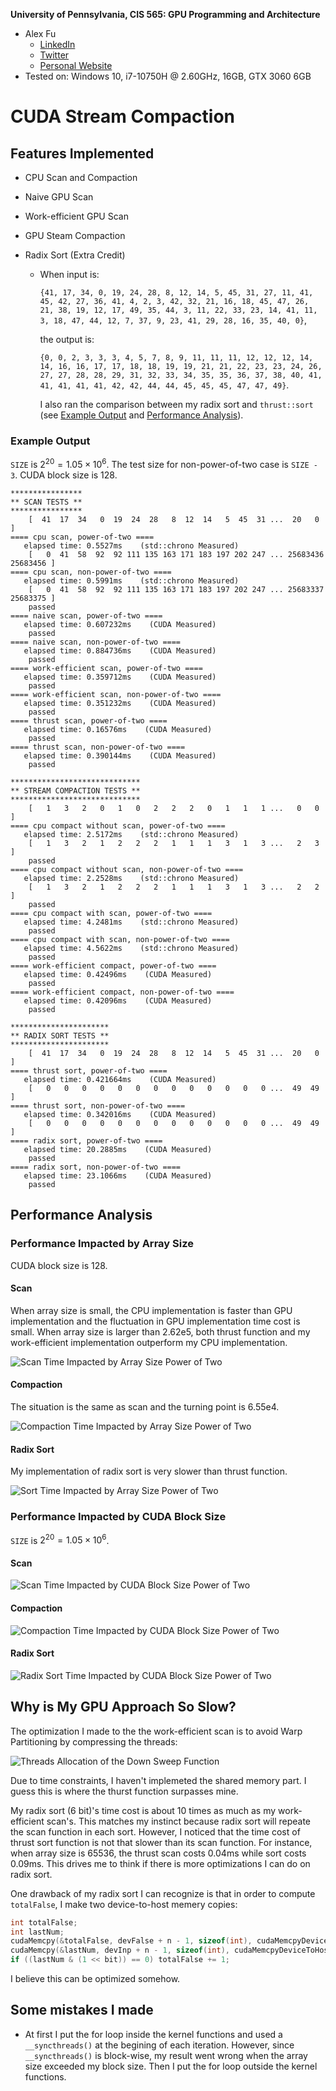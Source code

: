 **University of Pennsylvania, CIS 565: GPU Programming and Architecture**

- Alex Fu
  - [LinkedIn](https://www.linkedin.com/in/alex-fu-b47b67238/)
  - [Twitter](https://twitter.com/AlexFu8304)
  - [Personal Website](https://thecger.com/)
- Tested on: Windows 10, i7-10750H @ 2.60GHz, 16GB, GTX 3060 6GB

CUDA Stream Compaction
======================

## Features Implemented

* CPU Scan and Compaction

* Naive GPU Scan

* Work-efficient GPU Scan

* GPU Steam Compaction

* Radix Sort (Extra Credit)
  
  * When input is:
    
    `{41, 17, 34, 0, 19, 24, 28, 8, 12, 14, 5, 45, 31, 27, 11, 41, 45, 42, 27, 36, 41, 4, 2, 3, 42, 32, 21, 16, 18, 45, 47, 26, 21, 38, 19, 12, 17, 49, 35, 44, 3, 11, 22, 33, 23, 14, 41, 11, 3, 18, 47, 44, 12, 7, 37, 9, 23, 41, 29, 28, 16, 35, 40, 0}`,
    
    the output is:
    
     `{0, 0, 2, 3, 3, 3, 4, 5, 7, 8, 9, 11, 11, 11, 12, 12, 12, 14, 14, 16, 16, 17, 17, 18, 18, 19, 19, 21, 21, 22, 23, 23, 24, 26, 27, 27, 28, 28, 29, 31, 32, 33, 34, 35, 35, 36, 37, 38, 40, 41, 41, 41, 41, 41, 42, 42, 44, 44, 45, 45, 45, 47, 47, 49}`.
    
     I also ran the comparison between my radix sort and `thrust::sort` (see [Example Output](#example-output) and [Performance Analysis](#radix-sort)).

### Example Output

</div>

`SIZE` is $2^{20} = 1.05 \times 10 ^ 6$. The test size for non-power-of-two case is `SIZE - 3`. CUDA block size is 128.

```
****************
** SCAN TESTS **
****************
    [  41  17  34   0  19  24  28   8  12  14   5  45  31 ...  20   0 ]
==== cpu scan, power-of-two ====
   elapsed time: 0.5527ms    (std::chrono Measured)
    [   0  41  58  92  92 111 135 163 171 183 197 202 247 ... 25683436 25683456 ]
==== cpu scan, non-power-of-two ====
   elapsed time: 0.5991ms    (std::chrono Measured)
    [   0  41  58  92  92 111 135 163 171 183 197 202 247 ... 25683337 25683375 ]
    passed
==== naive scan, power-of-two ====
   elapsed time: 0.607232ms    (CUDA Measured)
    passed
==== naive scan, non-power-of-two ====
   elapsed time: 0.884736ms    (CUDA Measured)
    passed
==== work-efficient scan, power-of-two ====
   elapsed time: 0.359712ms    (CUDA Measured)
    passed
==== work-efficient scan, non-power-of-two ====
   elapsed time: 0.351232ms    (CUDA Measured)
    passed
==== thrust scan, power-of-two ====
   elapsed time: 0.16576ms    (CUDA Measured)
    passed
==== thrust scan, non-power-of-two ====
   elapsed time: 0.390144ms    (CUDA Measured)
    passed

*****************************
** STREAM COMPACTION TESTS **
*****************************
    [   1   3   2   0   1   0   2   2   2   0   1   1   1 ...   0   0 ]
==== cpu compact without scan, power-of-two ====
   elapsed time: 2.5172ms    (std::chrono Measured)
    [   1   3   2   1   2   2   2   1   1   1   3   1   3 ...   2   3 ]
    passed
==== cpu compact without scan, non-power-of-two ====
   elapsed time: 2.2528ms    (std::chrono Measured)
    [   1   3   2   1   2   2   2   1   1   1   3   1   3 ...   2   2 ]
    passed
==== cpu compact with scan, power-of-two ====
   elapsed time: 4.2481ms    (std::chrono Measured)
    passed
==== cpu compact with scan, non-power-of-two ====
   elapsed time: 4.5622ms    (std::chrono Measured)
    passed
==== work-efficient compact, power-of-two ====
   elapsed time: 0.42496ms    (CUDA Measured)
    passed
==== work-efficient compact, non-power-of-two ====
   elapsed time: 0.42096ms    (CUDA Measured)
    passed

**********************
** RADIX SORT TESTS **
**********************
    [  41  17  34   0  19  24  28   8  12  14   5  45  31 ...  20   0 ]
==== thrust sort, power-of-two ====
   elapsed time: 0.421664ms    (CUDA Measured)
    [   0   0   0   0   0   0   0   0   0   0   0   0   0 ...  49  49 ]
==== thrust sort, non-power-of-two ====
   elapsed time: 0.342016ms    (CUDA Measured)
    [   0   0   0   0   0   0   0   0   0   0   0   0   0 ...  49  49 ]
==== radix sort, power-of-two ====
   elapsed time: 20.2885ms    (CUDA Measured)
    passed
==== radix sort, non-power-of-two ====
   elapsed time: 23.1066ms    (CUDA Measured)
    passed
```

## Performance Analysis

### Performance Impacted by Array Size

CUDA block size is 128.

#### Scan

When array size is small, the CPU implementation is faster than GPU implementation and the fluctuation in GPU implementation time cost is small. When array size is larger than 2.62e5, both thrust function and my work-efficient implementation outperform my CPU implementation.

![Scan Time Impacted by Array Size Power of Two](img/Scan_Time_Impacted_by_Array_Size_Power_of_Two.png)

<!-- ![Scan Time Impacted by Array Size (Non Power of Two)](img/Scan Time Impacted by Array Size Non Power of Two.png) -->

#### Compaction

The situation is the same as scan and the turning point is 6.55e4. 

![Compaction Time Impacted by Array Size Power of Two](img/Compaction_Time_Impacted_by_Array_Size_Power_of_Two.png)

<!-- ![Compaction Time Impacted by Array Size (Non Power of Two)](img/Compaction Time Impacted by Array Size Non Power of Two.png) -->

#### Radix Sort

My implementation of radix sort is very slower than thrust function. 

![Sort Time Impacted by Array Size Power of Two](img/Sort_Time_Impacted_by_Array_Size_Power_of_Two.png)

<!-- ![Sort Time Impacted by Array Size (Non Power of Two)](img/Sort Time Impacted by Array Size Non Power of Two.png) -->

### Performance Impacted by CUDA Block Size

`SIZE` is $2^{20} = 1.05 \times 10 ^ 6$.

#### Scan

![Scan Time Impacted by CUDA Block Size Power of Two](img/Scan_Time_Impacted_by_CUDA_Block_Size_Power_of_Two.png)

#### Compaction

![Compaction Time Impacted by CUDA Block Size Power of Two](img/Compaction_Time_Impacted_by_CUDA_Block_Size_Power_of_Two.png)

#### Radix Sort

![Radix Sort Time Impacted by CUDA Block Size Power of Two](img/Radix_Sort_Impacted_by_CUDA_Block_Size_Power_of_Two.png)

## Why is My GPU Approach So Slow?

The optimization I made to the the work-efficient scan is to avoid Warp Partitioning by compressing the threads:

![Threads Allocation of the Down Sweep Function](img/)

Due to time constraints, I haven't implemeted the shared memory part. I guess this is where the thurst function surpasses mine.

My radix sort (6 bit)'s time cost is about 10 times as much as my work-efficient scan's. This matches my instinct because radix sort will repeate the scan function in each sort. However, I noticed that the time cost of thrust sort function is not that slower than its scan function. For instance, when array size is 65536, the thrust scan costs 0.04ms while sort costs 0.09ms. This drives me to think if there is more optimizations I can do on radix sort.

One drawback of my radix sort I can recognize is that in order to compute `totalFalse`, I make two device-to-host memery copies:

```cpp
int totalFalse;
int lastNum;
cudaMemcpy(&totalFalse, devFalse + n - 1, sizeof(int), cudaMemcpyDeviceToHost);
cudaMemcpy(&lastNum, devInp + n - 1, sizeof(int), cudaMemcpyDeviceToHost);
if ((lastNum & (1 << bit)) == 0) totalFalse += 1;
```

 I believe this can be optimized somehow.

## Some mistakes I made

* At first I put the for loop inside the kernel functions and used a `__syncthreads()` at the begining of each iteration. However, since `__syncthreads()` is block-wise, my result went wrong when the array size exceeded my block size. Then I put the for loop outside the kernel functions.
